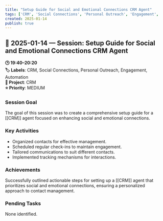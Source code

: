```yaml
---
title: "Setup Guide for Social and Emotional Connections CRM Agent"
tags: ['CRM', 'Social Connections', 'Personal Outreach', 'Engagement', 'Automation']
created: 2025-01-14
publish: true
---
```


## 📅 2025-01-14 — Session: Setup Guide for Social and Emotional Connections CRM Agent

**🕒 19:40–20:20**  
**🏷️ Labels**: CRM, Social Connections, Personal Outreach, Engagement, Automation  
**📂 Project**: CRM  
**⭐ Priority**: MEDIUM  


### Session Goal
The goal of this session was to create a comprehensive setup guide for a [[CRM]] agent focused on enhancing social and emotional connections.

### Key Activities
- Organized contacts for effective management.
- Scheduled regular check-ins to maintain engagement.
- Tailored communications to suit different contacts.
- Implemented tracking mechanisms for interactions.

### Achievements
Successfully outlined actionable steps for setting up a [[CRM]] agent that prioritizes social and emotional connections, ensuring a personalized approach to contact management.

### Pending Tasks
None identified.

